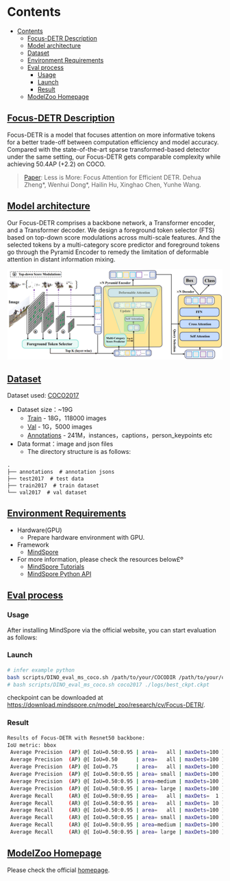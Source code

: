 # Contents

- [Contents](#contents)
    - [Focus-DETR Description](#focus-detr-description)
    - [Model architecture](#model-architecture)
    - [Dataset](#dataset)
    - [Environment Requirements](#environment-requirements)
    - [Eval process](#eval-process)
        - [Usage](#usage)
        - [Launch](#launch)
        - [Result](#result)
    - [ModelZoo Homepage](#modelzoo-homepage)

## [Focus-DETR Description](#contents)

Focus-DETR is a model that focuses attention on more informative tokens for a better trade-off between computation efficiency and model accuracy. Compared with the state-of-the-art sparse transformed-based detector under the same setting,
our Focus-DETR gets comparable complexity while achieving 50.4AP (+2.2) on COCO.

> [Paper](https://openreview.net/pdf?id=iuW96ssPQX): Less is More: Focus Attention for Efficient DETR.
> Dehua Zheng*,  Wenhui Dong*, Hailin Hu, Xinghao Chen, Yunhe Wang.

## [Model architecture](#contents)

Our Focus-DETR comprises a backbone network, a Transformer encoder, and a Transformer decoder. We design a foreground token selector (FTS) based on top-down score modulations across multi-scale features. And the selected tokens by a multi-category score predictor and foreground tokens go through the Pyramid Encoder to remedy the limitation of deformable attention in distant information mixing.

![Focus-DETR](./figs/model_arch.PNG)

## [Dataset](#contents)

Dataset used: [COCO2017](https://cocodataset.org/#download)

- Dataset size：~19G
    - [Train](http://images.cocodataset.org/zips/train2017.zip) - 18G，118000 images
    - [Val](http://images.cocodataset.org/zips/val2017.zip) - 1G，5000 images
    - [Annotations](http://images.cocodataset.org/annotations/annotations_trainval2017.zip) -
      241M，instances，captions，person_keypoints etc
- Data format：image and json files
    - The directory structure is as follows:

```text
.
├── annotations  # annotation jsons
├── test2017  # test data
├── train2017  # train dataset
└── val2017  # val dataset
```

## [Environment Requirements](#contents)

- Hardware(GPU)
    - Prepare hardware environment with GPU.
- Framework
    - [MindSpore](https://www.mindspore.cn/install/en)
- For more information, please check the resources below£º
    - [MindSpore Tutorials](https://www.mindspore.cn/tutorials/en/master/index.html)
    - [MindSpore Python API](https://www.mindspore.cn/docs/en/master/index.html)

## [Eval process](#contents)

### Usage

After installing MindSpore via the official website, you can start evaluation as follows:

### Launch

```bash
# infer example python
bash scripts/DINO_eval_ms_coco.sh /path/to/your/COCODIR /path/to/your/checkpoint
# bash scripts/DINO_eval_ms_coco.sh coco2017 ./logs/best_ckpt.ckpt
```

checkpoint can be downloaded at https://download.mindspore.cn/model_zoo/research/cv/Focus-DETR/.

### Result

```bash
Results of Focus-DETR with Resnet50 backbone:
IoU metric: bbox
 Average Precision  (AP) @[ IoU=0.50:0.95 | area=   all | maxDets=100 ] = 0.479
 Average Precision  (AP) @[ IoU=0.50      | area=   all | maxDets=100 ] = 0.659
 Average Precision  (AP) @[ IoU=0.75      | area=   all | maxDets=100 ] = 0.521
 Average Precision  (AP) @[ IoU=0.50:0.95 | area= small | maxDets=100 ] = 0.323
 Average Precision  (AP) @[ IoU=0.50:0.95 | area=medium | maxDets=100 ] = 0.505
 Average Precision  (AP) @[ IoU=0.50:0.95 | area= large | maxDets=100 ] = 0.619
 Average Recall     (AR) @[ IoU=0.50:0.95 | area=   all | maxDets=  1 ] = 0.372
 Average Recall     (AR) @[ IoU=0.50:0.95 | area=   all | maxDets= 10 ] = 0.640
 Average Recall     (AR) @[ IoU=0.50:0.95 | area=   all | maxDets=100 ] = 0.720
 Average Recall     (AR) @[ IoU=0.50:0.95 | area= small | maxDets=100 ] = 0.568
 Average Recall     (AR) @[ IoU=0.50:0.95 | area=medium | maxDets=100 ] = 0.757
 Average Recall     (AR) @[ IoU=0.50:0.95 | area= large | maxDets=100 ] = 0.878
```

## [ModelZoo Homepage](#contents)

Please check the official [homepage](https://gitee.com/mindspore/models).
